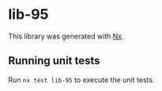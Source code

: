 # lib-95

This library was generated with [Nx](https://nx.dev).

## Running unit tests

Run `nx test lib-95` to execute the unit tests.
